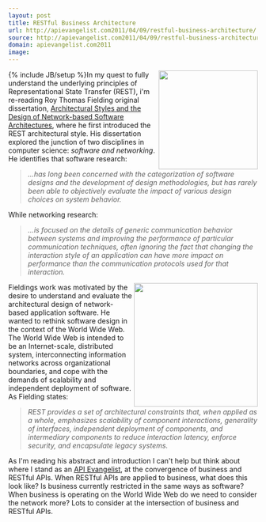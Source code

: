 ```yaml
---
layout: post
title: RESTful Business Architecture
url: http://apievangelist.com2011/04/09/restful-business-architecture/
source: http://apievangelist.com2011/04/09/restful-business-architecture/
domain: apievangelist.com2011
image: 
---
```

{% include JB/setup %}<img src="http://kinlane-productions.s3.amazonaws.com/api-evangelist/blueprints.jpg"  width="200" align="right" />In my quest to fully understand the underlying principles of Representational State Transfer (REST), i'm re-reading Roy Thomas Fielding original dissertation, <a title="Architectural Styles and the Design of Network-based Software Architecture" href="http://www.ics.uci.edu/~fielding/pubs/dissertation/top.htm">Architectural Styles and the Design of Network-based Software Architectures</a>, where he first introduced the REST architectural style.
His dissertation explored the junction of two disciplines in computer science: <em>software and networking</em>.
He identifies that software research:
<blockquote>
     <em>...has long been concerned with the categorization of software designs and the development of design methodologies, but has rarely been able to objectively evaluate the impact of various design choices on system behavior.</em>
</blockquote>While networking research:
<blockquote>
     <em>...is focused on the details of generic communication behavior between systems and improving the performance of particular communication techniques, often ignoring the fact that changing the interaction style of an application can have more impact on performance than the communication protocols used for that interaction.</em>
</blockquote><img src="http://kinlane-productions.s3.amazonaws.com/api-evangelist/parthenon.jpg"  width="250" align="right" /> Fieldings work was motivated by the desire to understand and evaluate the architectural design of network-based application software. He wanted to rethink software design in the context of the World Wide Web.
The World Wide Web is intended to be an Internet-scale, distributed system, interconnecting information networks across organizational boundaries, and cope with the demands of scalability and independent deployment of software.
As Fielding states:
<blockquote>
     <em>REST provides a set of architectural constraints that, when applied as a whole, emphasizes scalability of component interactions, generality of interfaces, independent deployment of components, and intermediary components to reduce interaction latency, enforce security, and encapsulate legacy systems.</em>
</blockquote>As I'm reading his abstract and introduction I can't help but think about where I stand as an <a title="API Evangelist" href="http://blog.apievangelist.com/2011/04/09/api-evangelism-vs-developer-evangelism/">API Evangelist</a>, at the convergence of business and RESTful APIs.
When RESTful APIs are applied to business, what does this look like? Is business currently restricted in the same ways as software? When business is operating on the World Wide Web do we need to consider the network more?
Lots to consider at the intersection of business and RESTful APIs.
